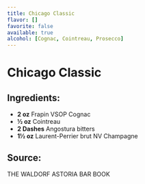 ```yaml
---
title: Chicago Classic
flavor: []
favorite: false
available: true
alcohol: [Cognac, Cointreau, Prosecco]
---
```

# Chicago Classic

## Ingredients:
- **2 oz** Frapin VSOP Cognac
- **½ oz** Cointreau
- **2 Dashes** Angostura bitters
- **1½ oz** Laurent-Perrier brut NV Champagne

## Source:
THE WALDORF ASTORIA BAR BOOK




